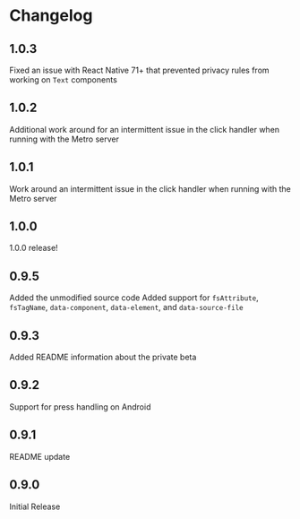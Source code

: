# Changelog

## 1.0.3

Fixed an issue with React Native 71+ that prevented privacy rules from working on `Text` components

## 1.0.2

Additional work around for an intermittent issue in the click handler when running with the Metro server

## 1.0.1

Work around an intermittent issue in the click handler when running with the Metro server

## 1.0.0

1.0.0 release!

## 0.9.5

Added the unmodified source code
Added support for `fsAttribute`, `fsTagName`, `data-component`, `data-element`, and `data-source-file`

## 0.9.3

Added README information about the private beta

## 0.9.2

Support for press handling on Android

## 0.9.1

README update

## 0.9.0

Initial Release
